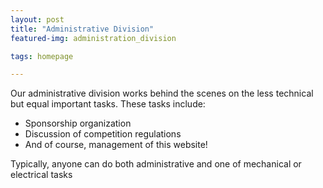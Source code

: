 ```yaml
---
layout: post
title: "Administrative Division"
featured-img: administration_division

tags: homepage

---
```



Our administrative division works behind the scenes on the less technical but equal important tasks.
These tasks include:
  * Sponsorship organization
  * Discussion of competition regulations
  * And of course, management of this website!

Typically, anyone can do both administrative and one of mechanical or electrical tasks
